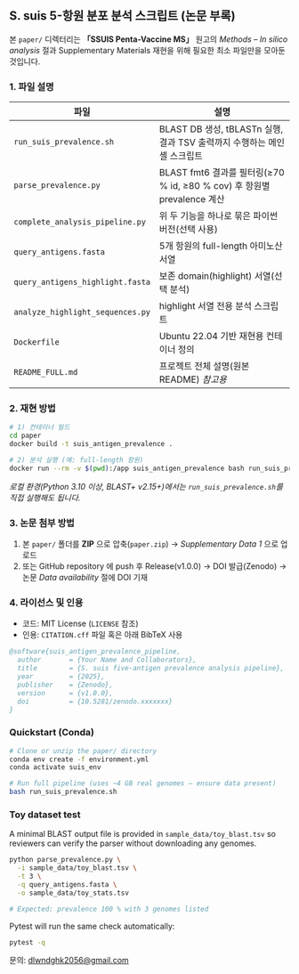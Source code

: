 ## S. suis 5-항원 분포 분석 스크립트 (논문 부록)

본 `paper/` 디렉터리는 **「SSUIS Penta-Vaccine MS」** 원고의 *Methods – In silico analysis* 절과 Supplementary Materials 재현을 위해 필요한 최소 파일만을 모아둔 것입니다.

### 1. 파일 설명
|파일|설명|
|----|----|
|`run_suis_prevalence.sh`|BLAST DB 생성, tBLASTn 실행, 결과 TSV 출력까지 수행하는 메인 셸 스크립트|
|`parse_prevalence.py`|BLAST fmt6 결과를 필터링(≥70 % id, ≥80 % cov) 후 항원별 prevalence 계산|
|`complete_analysis_pipeline.py`|위 두 기능을 하나로 묶은 파이썬 버전(선택 사용)|
|`query_antigens.fasta`|5개 항원의 full-length 아미노산 서열|
|`query_antigens_highlight.fasta`|보존 domain(highlight) 서열(선택 분석)|
|`analyze_highlight_sequences.py`|highlight 서열 전용 분석 스크립트|
|`Dockerfile`|Ubuntu 22.04 기반 재현용 컨테이너 정의|
|`README_FULL.md`|프로젝트 전체 설명(원본 README) *참고용*|

### 2. 재현 방법
```bash
# 1) 컨테이너 빌드
cd paper
docker build -t suis_antigen_prevalence .

# 2) 분석 실행 (예: full-length 항원)
docker run --rm -v $(pwd):/app suis_antigen_prevalence bash run_suis_prevalence.sh
```

*로컬 환경(Python 3.10 이상, BLAST+ v2.15+)에서는 `run_suis_prevalence.sh`를 직접 실행해도 됩니다.*

### 3. 논문 첨부 방법
1. 본 `paper/` 폴더를 **ZIP** 으로 압축(`paper.zip`) → *Supplementary Data 1* 으로 업로드
2. 또는 GitHub repository 에 push 후 Release(v1.0.0) → DOI 발급(Zenodo) → 논문 *Data availability* 절에 DOI 기재

### 4. 라이선스 및 인용
- 코드: MIT License (`LICENSE` 참조)
- 인용: `CITATION.cff` 파일 혹은 아래 BibTeX 사용
```bibtex
@software{suis_antigen_prevalence_pipeline,
  author       = {Your Name and Collaborators},
  title        = {S. suis five-antigen prevalence analysis pipeline},
  year         = {2025},
  publisher    = {Zenodo},
  version      = {v1.0.0},
  doi          = {10.5281/zenodo.xxxxxxx}
}
```

### Quickstart (Conda)

```bash
# Clone or unzip the paper/ directory
conda env create -f environment.yml
conda activate suis_env

# Run full pipeline (uses ~4 GB real genomes – ensure data present)
bash run_suis_prevalence.sh
```

### Toy dataset test
A minimal BLAST output file is provided in `sample_data/toy_blast.tsv` so reviewers can verify the parser without downloading any genomes.

```bash
python parse_prevalence.py \
  -i sample_data/toy_blast.tsv \
  -t 3 \
  -q query_antigens.fasta \
  -o sample_data/toy_stats.tsv

# Expected: prevalence 100 % with 3 genomes listed
```

Pytest will run the same check automatically:

```bash
pytest -q
```

문의: dlwndghk2056@gmail.com
